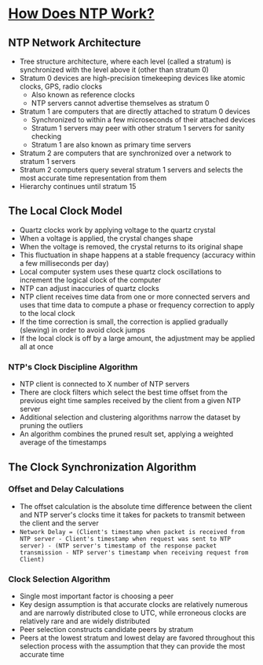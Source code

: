 # [How Does NTP Work?](https://sookocheff.com/post/time/how-does-ntp-work/?utm_source=pocket_saves)

## NTP Network Architecture

* Tree structure architecture, where each level (called a stratum) is synchronized with the level above it (other than stratum 0)
* Stratum 0 devices are high-precision timekeeping devices like atomic clocks, GPS, radio clocks
  * Also known as reference clocks
  * NTP servers cannot advertise themselves as stratum 0
* Stratum 1 are computers that are directly attached to stratum 0 devices
  * Synchronized to within a few microseconds of their attached devices
  * Stratum 1 servers may peer with other stratum 1 servers for sanity checking
  * Stratum 1 are also known as primary time servers
* Stratum 2 are computers that are synchronized over a network to stratum 1 servers
 * Stratum 2 computers query several stratum 1 servers and selects the most accurate time representation from them
* Hierarchy continues until stratum 15

## The Local Clock Model

* Quartz clocks work by applying voltage to the quartz crystal
 * When a voltage is applied, the crystal changes shape
 * When the voltage is removed, the crystal returns to its original shape
 * This fluctuation in shape happens at a stable frequency (accuracy within a few milliseconds per day)
* Local computer system uses these quartz clock oscillations to increment the logical clock of the computer
* NTP can adjust inaccuries of quartz clocks
 * NTP client receives time data from one or more connected servers and uses that time data to compute a phase or frequency correction to apply to the local clock
 * If the time correction is small, the correction is applied gradually (slewing) in order to avoid clock jumps
 * If the local clock is off by a large amount, the adjustment may be applied all at once
 
### NTP's Clock Discipline Algorithm
 
 * NTP client is connected to X number of NTP servers
 * There are clock filters which select the best time offset from the previous eight time samples received by the client from a given NTP server
 * Additional selection and clustering algorithms narrow the dataset by pruning the outliers
 * An algorithm combines the pruned result set, applying a weighted average of the timestamps

## The Clock Synchronization Algorithm

### Offset and Delay Calculations

* The offset calculation is the absolute time difference between the client and NTP server's clocks time it takes for packets to transmit between the client and the server
* `Network Delay = (Client's timestamp when packet is received from NTP server - Client's timestamp when request was sent to NTP server) - (NTP server's timestamp of the response packet transmission - NTP server's timestamp when receiving request from Client)`

### Clock Selection Algorithm

* Single most important factor is choosing a peer
* Key design assumption is that accurate clocks are relatively numerous and are narrowly distributed close to UTC, while erroneous clocks are relatively rare and are widely distributed
* Peer selection constructs candidate peers by stratum
 * Peers at the lowest stratum and lowest delay are favored throughout this selection process with the assumption that they can provide the most accurate time
